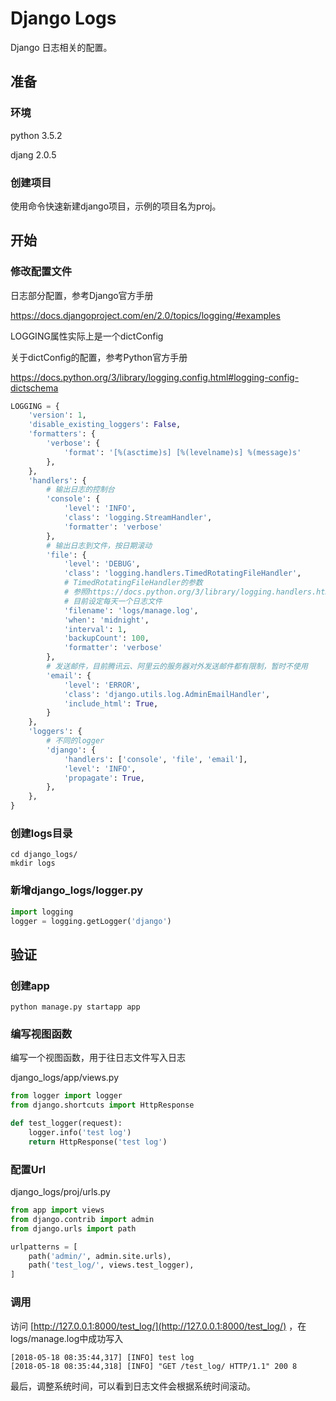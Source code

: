 # Django Logs

Django 日志相关的配置。

## 准备

### 环境

python 3.5.2

djang 2.0.5

### 创建项目

使用命令快速新建django项目，示例的项目名为proj。

## 开始

### 修改配置文件

日志部分配置，参考Django官方手册

https://docs.djangoproject.com/en/2.0/topics/logging/#examples

LOGGING属性实际上是一个dictConfig

关于dictConfig的配置，参考Python官方手册

https://docs.python.org/3/library/logging.config.html#logging-config-dictschema

```python
LOGGING = {
    'version': 1,
    'disable_existing_loggers': False,
    'formatters': {
        'verbose': {
            'format': '[%(asctime)s] [%(levelname)s] %(message)s'
        },
    },
    'handlers': {
        # 输出日志的控制台
        'console': {
            'level': 'INFO',
            'class': 'logging.StreamHandler',
            'formatter': 'verbose'
        },
        # 输出日志到文件，按日期滚动
        'file': {
            'level': 'DEBUG',
            'class': 'logging.handlers.TimedRotatingFileHandler',
            # TimedRotatingFileHandler的参数
            # 参照https://docs.python.org/3/library/logging.handlers.html#timedrotatingfilehandler
            # 目前设定每天一个日志文件
            'filename': 'logs/manage.log',
            'when': 'midnight',
            'interval': 1,
            'backupCount': 100,
            'formatter': 'verbose'
        },
        # 发送邮件，目前腾讯云、阿里云的服务器对外发送邮件都有限制，暂时不使用
        'email': {
            'level': 'ERROR',
            'class': 'django.utils.log.AdminEmailHandler',
            'include_html': True,
        }
    },
    'loggers': {
        # 不同的logger
        'django': {
            'handlers': ['console', 'file', 'email'],
            'level': 'INFO',
            'propagate': True,
        },
    },
}
```

### 创建logs目录

```shell
cd django_logs/
mkdir logs
```

### 新增django_logs/logger.py

```python
import logging
logger = logging.getLogger('django')
```

## 验证

### 创建app

```
python manage.py startapp app
```

### 编写视图函数

编写一个视图函数，用于往日志文件写入日志

django_logs/app/views.py

```python
from logger import logger
from django.shortcuts import HttpResponse

def test_logger(request):
    logger.info('test log')
    return HttpResponse('test log')
```

### 配置Url

django_logs/proj/urls.py

```python
from app import views
from django.contrib import admin
from django.urls import path

urlpatterns = [
    path('admin/', admin.site.urls),
    path('test_log/', views.test_logger),
]
```

### 调用

访问 [http://127.0.0.1:8000/test_log/](http://127.0.0.1:8000/test_log/) ，在logs/manage.log中成功写入

```
[2018-05-18 08:35:44,317] [INFO] test log
[2018-05-18 08:35:44,318] [INFO] "GET /test_log/ HTTP/1.1" 200 8
```

最后，调整系统时间，可以看到日志文件会根据系统时间滚动。